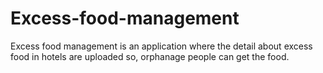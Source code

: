 # Excess-food-management
Excess food management is an application where the detail about excess food in hotels are uploaded so, orphanage people can get the food.
